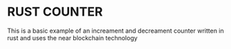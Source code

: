 # RUST COUNTER 
This is a basic example of an increament and decreament counter written in rust and uses the near blockchain technology